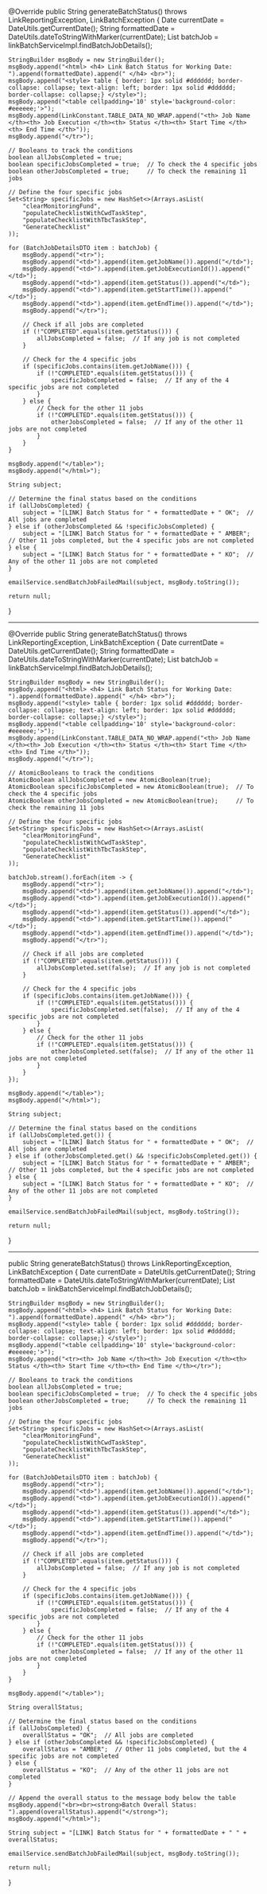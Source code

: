 @Override
public String generateBatchStatus() throws LinkReportingException, LinkBatchException {
    Date currentDate = DateUtils.getCurrentDate();
    String formattedDate = DateUtils.dateToStringWithMarker(currentDate);
    List<BatchJobDetailsDTO> batchJob = linkBatchServiceImpl.findBatchJobDetails();
    
    StringBuilder msgBody = new StringBuilder();
    msgBody.append("<html> <h4> Link Batch Status for Working Date: ").append(formattedDate).append(" </h4> <br>");
    msgBody.append("<style> table { border: 1px solid #dddddd; border-collapse: collapse; text-align: left; border: 1px solid #dddddd; border-collapse: collapse;} </style>");
    msgBody.append("<table cellpadding='10' style='background-color: #eeeeee;'>");
    msgBody.append(LinkConstant.TABLE_DATA_NO_WRAP.append("<th> Job Name </th><th> Job Execution </th><th> Status </th><th> Start Time </th><th> End Time </th>"));
    msgBody.append("</tr>");
    
    // Booleans to track the conditions
    boolean allJobsCompleted = true;
    boolean specificJobsCompleted = true;  // To check the 4 specific jobs
    boolean otherJobsCompleted = true;     // To check the remaining 11 jobs
    
    // Define the four specific jobs
    Set<String> specificJobs = new HashSet<>(Arrays.asList(
        "clearMonitoringFund", 
        "populateChecklistWithCwdTaskStep", 
        "populateChecklistWithTbcTaskStep", 
        "GenerateChecklist"
    ));
    
    for (BatchJobDetailsDTO item : batchJob) {
        msgBody.append("<tr>");
        msgBody.append("<td>").append(item.getJobName()).append("</td>");
        msgBody.append("<td>").append(item.getJobExecutionId()).append("</td>");
        msgBody.append("<td>").append(item.getStatus()).append("</td>");
        msgBody.append("<td>").append(item.getStartTime()).append("</td>");
        msgBody.append("<td>").append(item.getEndTime()).append("</td>");
        msgBody.append("</tr>");
        
        // Check if all jobs are completed
        if (!"COMPLETED".equals(item.getStatus())) {
            allJobsCompleted = false;  // If any job is not completed
        }

        // Check for the 4 specific jobs
        if (specificJobs.contains(item.getJobName())) {
            if (!"COMPLETED".equals(item.getStatus())) {
                specificJobsCompleted = false;  // If any of the 4 specific jobs are not completed
            }
        } else {
            // Check for the other 11 jobs
            if (!"COMPLETED".equals(item.getStatus())) {
                otherJobsCompleted = false;  // If any of the other 11 jobs are not completed
            }
        }
    }
    
    msgBody.append("</table>");
    msgBody.append("</html>");
    
    String subject;
    
    // Determine the final status based on the conditions
    if (allJobsCompleted) {
        subject = "[LINK] Batch Status for " + formattedDate + " OK";  // All jobs are completed
    } else if (otherJobsCompleted && !specificJobsCompleted) {
        subject = "[LINK] Batch Status for " + formattedDate + " AMBER";  // Other 11 jobs completed, but the 4 specific jobs are not completed
    } else {
        subject = "[LINK] Batch Status for " + formattedDate + " KO";  // Any of the other 11 jobs are not completed
    }
    
    emailService.sendBatchJobFailedMail(subject, msgBody.toString());
    
    return null;
}



---------------------


@Override
public String generateBatchStatus() throws LinkReportingException, LinkBatchException {
    Date currentDate = DateUtils.getCurrentDate();
    String formattedDate = DateUtils.dateToStringWithMarker(currentDate);
    List<BatchJobDetailsDTO> batchJob = linkBatchServiceImpl.findBatchJobDetails();
    
    StringBuilder msgBody = new StringBuilder();
    msgBody.append("<html> <h4> Link Batch Status for Working Date: ").append(formattedDate).append(" </h4> <br>");
    msgBody.append("<style> table { border: 1px solid #dddddd; border-collapse: collapse; text-align: left; border: 1px solid #dddddd; border-collapse: collapse;} </style>");
    msgBody.append("<table cellpadding='10' style='background-color: #eeeeee;'>");
    msgBody.append(LinkConstant.TABLE_DATA_NO_WRAP.append("<th> Job Name </th><th> Job Execution </th><th> Status </th><th> Start Time </th><th> End Time </th>"));
    msgBody.append("</tr>");
    
    // AtomicBooleans to track the conditions
    AtomicBoolean allJobsCompleted = new AtomicBoolean(true);
    AtomicBoolean specificJobsCompleted = new AtomicBoolean(true);  // To check the 4 specific jobs
    AtomicBoolean otherJobsCompleted = new AtomicBoolean(true);     // To check the remaining 11 jobs
    
    // Define the four specific jobs
    Set<String> specificJobs = new HashSet<>(Arrays.asList(
        "clearMonitoringFund", 
        "populateChecklistWithCwdTaskStep", 
        "populateChecklistWithTbcTaskStep", 
        "GenerateChecklist"
    ));
    
    batchJob.stream().forEach(item -> {
        msgBody.append("<tr>");
        msgBody.append("<td>").append(item.getJobName()).append("</td>");
        msgBody.append("<td>").append(item.getJobExecutionId()).append("</td>");
        msgBody.append("<td>").append(item.getStatus()).append("</td>");
        msgBody.append("<td>").append(item.getStartTime()).append("</td>");
        msgBody.append("<td>").append(item.getEndTime()).append("</td>");
        msgBody.append("</tr>");
        
        // Check if all jobs are completed
        if (!"COMPLETED".equals(item.getStatus())) {
            allJobsCompleted.set(false);  // If any job is not completed
        }

        // Check for the 4 specific jobs
        if (specificJobs.contains(item.getJobName())) {
            if (!"COMPLETED".equals(item.getStatus())) {
                specificJobsCompleted.set(false);  // If any of the 4 specific jobs are not completed
            }
        } else {
            // Check for the other 11 jobs
            if (!"COMPLETED".equals(item.getStatus())) {
                otherJobsCompleted.set(false);  // If any of the other 11 jobs are not completed
            }
        }
    });
    
    msgBody.append("</table>");
    msgBody.append("</html>");
    
    String subject;
    
    // Determine the final status based on the conditions
    if (allJobsCompleted.get()) {
        subject = "[LINK] Batch Status for " + formattedDate + " OK";  // All jobs are completed
    } else if (otherJobsCompleted.get() && !specificJobsCompleted.get()) {
        subject = "[LINK] Batch Status for " + formattedDate + " AMBER";  // Other 11 jobs completed, but the 4 specific jobs are not completed
    } else {
        subject = "[LINK] Batch Status for " + formattedDate + " KO";  // Any of the other 11 jobs are not completed
    }
    
    emailService.sendBatchJobFailedMail(subject, msgBody.toString());
    
    return null;
}


----------------

public String generateBatchStatus() throws LinkReportingException, LinkBatchException {
    Date currentDate = DateUtils.getCurrentDate();
    String formattedDate = DateUtils.dateToStringWithMarker(currentDate);
    List<BatchJobDetailsDTO> batchJob = linkBatchServiceImpl.findBatchJobDetails();
    
    StringBuilder msgBody = new StringBuilder();
    msgBody.append("<html> <h4> Link Batch Status for Working Date: ").append(formattedDate).append(" </h4> <br>");
    msgBody.append("<style> table { border: 1px solid #dddddd; border-collapse: collapse; text-align: left; border: 1px solid #dddddd; border-collapse: collapse;} </style>");
    msgBody.append("<table cellpadding='10' style='background-color: #eeeeee;'>");
    msgBody.append("<tr><th> Job Name </th><th> Job Execution </th><th> Status </th><th> Start Time </th><th> End Time </th></tr>");
    
    // Booleans to track the conditions
    boolean allJobsCompleted = true;
    boolean specificJobsCompleted = true;  // To check the 4 specific jobs
    boolean otherJobsCompleted = true;     // To check the remaining 11 jobs
    
    // Define the four specific jobs
    Set<String> specificJobs = new HashSet<>(Arrays.asList(
        "clearMonitoringFund", 
        "populateChecklistWithCwdTaskStep", 
        "populateChecklistWithTbcTaskStep", 
        "GenerateChecklist"
    ));
    
    for (BatchJobDetailsDTO item : batchJob) {
        msgBody.append("<tr>");
        msgBody.append("<td>").append(item.getJobName()).append("</td>");
        msgBody.append("<td>").append(item.getJobExecutionId()).append("</td>");
        msgBody.append("<td>").append(item.getStatus()).append("</td>");
        msgBody.append("<td>").append(item.getStartTime()).append("</td>");
        msgBody.append("<td>").append(item.getEndTime()).append("</td>");
        msgBody.append("</tr>");
        
        // Check if all jobs are completed
        if (!"COMPLETED".equals(item.getStatus())) {
            allJobsCompleted = false;  // If any job is not completed
        }

        // Check for the 4 specific jobs
        if (specificJobs.contains(item.getJobName())) {
            if (!"COMPLETED".equals(item.getStatus())) {
                specificJobsCompleted = false;  // If any of the 4 specific jobs are not completed
            }
        } else {
            // Check for the other 11 jobs
            if (!"COMPLETED".equals(item.getStatus())) {
                otherJobsCompleted = false;  // If any of the other 11 jobs are not completed
            }
        }
    }
    
    msgBody.append("</table>");
    
    String overallStatus;
    
    // Determine the final status based on the conditions
    if (allJobsCompleted) {
        overallStatus = "OK";  // All jobs are completed
    } else if (otherJobsCompleted && !specificJobsCompleted) {
        overallStatus = "AMBER";  // Other 11 jobs completed, but the 4 specific jobs are not completed
    } else {
        overallStatus = "KO";  // Any of the other 11 jobs are not completed
    }
    
    // Append the overall status to the message body below the table
    msgBody.append("<br><br><strong>Batch Overall Status: ").append(overallStatus).append("</strong>");
    msgBody.append("</html>");
    
    String subject = "[LINK] Batch Status for " + formattedDate + " " + overallStatus;
    
    emailService.sendBatchJobFailedMail(subject, msgBody.toString());
    
    return null;
}

